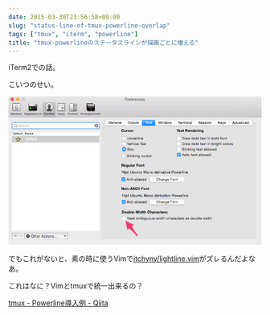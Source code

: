 ```yaml
---
date: 2015-03-30T23:56:58+09:00
slug: "status-line-of-tmux-powerline-overlap"
tags: ["tmux", "iterm", "powerline"]
title: "tmux-powerlineのステータスラインが描画ごとに増える"
---
```


iTerm2での話。

こいつのせい。

[<img src="/images/2015-03-31/iterm.png" alt="verify">](/images/2015-03-31/iterm.png)

でもこれがないと、素の時に使うVimで[itchyny/lightline.vim](https://github.com/itchyny/lightline.vim)がズレるんだよなあ。

これはなに？Vimとtmuxで統一出来るの？

[tmux - Powerline導入例 - Qiita](http://qiita.com/tkhr/items/8cc17c02dea1803be9c6)
